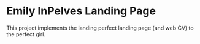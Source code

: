 # Emily InPelves Landing Page

This project implements the landing perfect landing page (and web CV) to the perfect girl.
